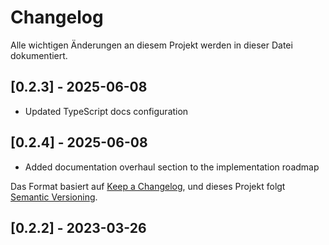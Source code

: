 # Changelog

Alle wichtigen Änderungen an diesem Projekt werden in dieser Datei dokumentiert.

## [0.2.3] - 2025-06-08
- Updated TypeScript docs configuration

## [0.2.4] - 2025-06-08
- Added documentation overhaul section to the implementation roadmap

Das Format basiert auf [Keep a Changelog](https://keepachangelog.com/de/1.0.0/),
und dieses Projekt folgt [Semantic Versioning](https://semver.org/spec/v2.0.0.html).

## [0.2.2] - 2023-03-26
